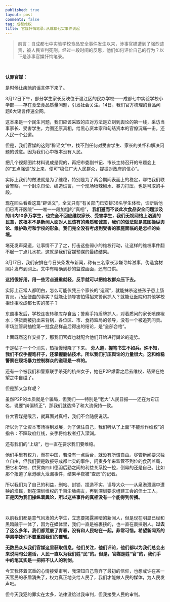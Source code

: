 ```yaml
---
published: true
layout: post
conments: false
tag: 成都维权
title: 官媒忏悔笔录:从成都七实事件说起
---
```

>前言：自成都七中实验学校食品安全事件发生以来，涉事官媒遭到了强烈谴责，被人民宣判死刑。经过一段时间的反思，他们如何评价自己的行为？以下是涉事官媒忏悔笔录。

<br>

**认罪官媒：**

是时候让疾驰的谣言停下来了。

3月12日下午，部分学生家长反映位于温江区的民办学校——成都七中实验学校小学部——存在食堂食品质量问题，引发社会关注。14日，我们官方梳理的食品问题6大谣言传遍全网。

这本来是一个民生问题，我们应该采取的应对方法是立刻到舆论的第一线，采访当事家长、受害学生，力图还原真相，给黑心资本家和勾结资本的官僚沉痛一击，还人民一个公道。

但是，我们官媒的这则“辟谣文”中，找不到任何对受害学生、家长的关怀和解决问题的诚意。因为我们心中根本没有人民。

把几个视频图片材料说成是假的，再把市委副书记、市长主持召开的专题会上的“五点强调”放上来，便可“稳住广大人民群众，提振对政府的信心”。

实际上我们的做法就是为了维稳，特别是为了两会期间表面上的稳定，哪怕我们联合警察，一个封杀舆论、编造谎言，一个现场喷辣椒水、暴力打压，也是可取的手段。

现在回头看看这篇“辟谣文”，全文只有“有关部门已安排36名学生体检，诊断后他们已离开医院”——唯一一段加粗的“真相”， **我们避而不谈此次食品安全问题涉及的川内10多万学生，也完全不回应维权家长、受害学生，我们无视网络上汹涌的民意，这根本不是新闻人面对人民该有的素质和诚意，我们的做法就是意图操纵舆论、维护政府和学校的形象。我们完全没有考虑到受害的家庭面临的是怎样的处境。**

堵死发声渠道，让事情不了了之，打击这些弱小的维权行动，让这样的维权事件翻不起一丁点儿水花，这就是我们官媒预谋的最终结果。

3月17日，我们安排在今日头条发布新闻，称有三名家长涉嫌寻衅滋事，伪造食材照片发布到网上。文中有精确到秒的监控画面，还有口供。

**这招很好用，用一些污点避重就轻，反手就可以把维权群众压下去。**

实际上正常人都明白，怎么可能仅凭三个家长的“造谣”，就能抹杀这些孩子患上肠胃炎，乃至便血的事实？就能让领导害怕得招来警察抓人？就能让医院和其他学校拒诊拒收成都七实的孩子？

东窗事发后，学校连夜转移库存食品；警察手持盾牌抓人，对着质问的家长喷辣椒水；供货商被扔出来背锅，各位区、市、食药监局的领导，没有一个被追究问责。市场监管局抽检第一批食品样品后得出的结论，是“全部合格”。

上面既然这样安排了，那我们官媒也就配合他们开始进行舆论的造势。

于是帖子一个个消失，热搜慢慢降了下来。 **旁人道，握笔书生不如兵。殊不知，我们不仅手握笔杆子，还掌握删帖技术，所以我们打压舆论的力量很大。这和维稳警察在现场暴力控制群众的道理是一样的。**

还有一个被我们和警察联手杀死的杭州女子，她在P2P爆雷之后去维权，结果在绝望之中自缢了。

但是那又怎样呢？

虽然P2P的本质就是个骗局，但我们——特别是“老大”人民日报——还在为它正名，说要“纠偏矫正”，那我们就选择了和大流保持一致。

各大官媒是喉舌，就算面对真相，我们不会随便说话。

所以为了让资本市场得到发展，为了保住自己，我们听从了上面“不能炒作维权”的指令：不踩政府红线，亲手将维权者打入深渊。

还有我们的“上级”，也一直在要求我们要维稳。

他们手里有权力，而在中国，若没有一点后台，就没有所谓自由。尽管新闻要求独立自由，但我们要是敢报导成都七实的事件，问责多年来监管不到位的食药监局，把它和学校、供货商四川德羽后勤之间的利益关系挖一挖，倒霉的还是自己。比如那个报道了泉港碳九泄漏事件，结果半夜被“查房”的记者。

所以我们为了自己的利益，删帖、封锁、捏造不实，误导大众——从泉港泄漏中遭殃的渔民，到在深圳维权的千百尘肺病友，再到深圳要求组建工会的佳士工人， **正是因为我们操纵着舆论，所以这些事件的真相没有一个能得到传播。**


<br />

以前我们都是意气风发的大学生，立志要揭露黑暗的新闻人，但是现在明显已经和黑暗融于一体了，因为在媒体里，我们一直是被裹挟的，也一直在裹挟别人。**过去了这么多年，我们都荒废了青春，没有和人民站在一起，非常可惜。希望新闻系的学弟学妹们不要重蹈我们的覆辙。**

**无数民众从我们官媒这里获取信息，他们关注，他们评论，他们都以为我们总会出来说两句公道话，人民一直以为我们姓“民”的。但是，官媒是姓“官”的，我们手中的笔其实是一把把不认人的利剑。**

今天我怀着沉重的心情接受审判，我深知自己背弃了最初的信仰，也想或许在某一天官民的矛盾消失了，权力真正地交给人民了，我们才能做人民的媒体，为人民发声吧。

但今天我犯的罪实在太多，法律没给过我审判，但我接受人民的审判。

